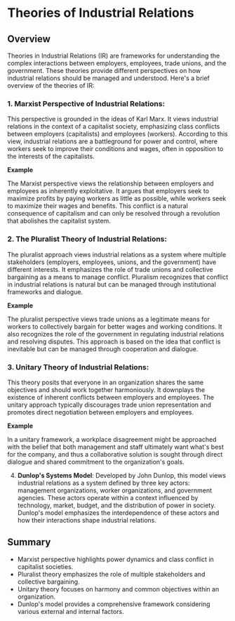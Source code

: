 # Theories of Industrial Relations

## Overview
Theories in Industrial Relations (IR) are frameworks for understanding the complex interactions between employers, employees, trade unions, and the government. These theories provide different perspectives on how industrial relations should be managed and understood. Here's a brief overview of the theories of IR:

### 1. **Marxist Perspective of Industrial Relations**: 
This perspective is grounded in the ideas of Karl Marx. It views industrial relations in the context of a capitalist society, emphasizing class conflicts between employers (capitalists) and employees (workers). According to this view, industrial relations are a battleground for power and control, where workers seek to improve their conditions and wages, often in opposition to the interests of the capitalists.

**Example**

 The Marxist perspective views the relationship between employers and employees as inherently exploitative. It argues that employers seek to maximize profits by paying workers as little as possible, while workers seek to maximize their wages and benefits. This conflict is a natural consequence of capitalism and can only be resolved through a revolution that abolishes the capitalist system.

### 2. **The Pluralist Theory of Industrial Relations**: 
The pluralist approach views industrial relations as a system where multiple stakeholders (employers, employees, unions, and the government) have different interests. It emphasizes the role of trade unions and collective bargaining as a means to manage conflict. Pluralism recognizes that conflict in industrial relations is natural but can be managed through institutional frameworks and dialogue.

**Example**

 The pluralist perspective views trade unions as a legitimate means for workers to collectively bargain for better wages and working conditions. It also recognizes the role of the government in regulating industrial relations and resolving disputes. This approach is based on the idea that conflict is inevitable but can be managed through cooperation and dialogue.

### 3. **Unitary Theory of Industrial Relations**: 

This theory posits that everyone in an organization shares the same objectives and should work together harmoniously. It downplays the existence of inherent conflicts between employers and employees. The unitary approach typically discourages trade union representation and promotes direct negotiation between employers and employees.

**Example**

In a unitary framework, a workplace disagreement might be approached with the belief that both management and staff ultimately want what's best for the company, and thus a collaborative solution is sought through direct dialogue and shared commitment to the organization's goals.

4. **Dunlop's Systems Model**: Developed by John Dunlop, this model views industrial relations as a system defined by three key actors: management organizations, worker organizations, and government agencies. These actors operate within a context influenced by technology, market, budget, and the distribution of power in society. Dunlop's model emphasizes the interdependence of these actors and how their interactions shape industrial relations.




## Summary
- Marxist perspective highlights power dynamics and class conflict in capitalist societies.
- Pluralist theory emphasizes the role of multiple stakeholders and collective bargaining.
- Unitary theory focuses on harmony and common objectives within an organization.
- Dunlop's model provides a comprehensive framework considering various external and internal factors.

